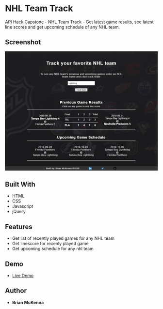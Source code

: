 # NHL Team Track

API Hack Capstone - NHL Team Track - Get latest game results, see latest line scores and get upcoming schedule of any NHL team.


## Screenshot
![Image of nhlTeamTrack app](images/screenCapture.PNG)

## Built With
* HTML
* CSS
* Javascript
* jQuery

## Features
* Get list of recently played games for any NHL team
* Get linescore for recenly played game
* Get upcoming schedule for any nhl team

## Demo
- [Live Demo](https://bmckenna1982.github.io/nhlTeamTrack/)



## Author
* **Brian McKenna**
